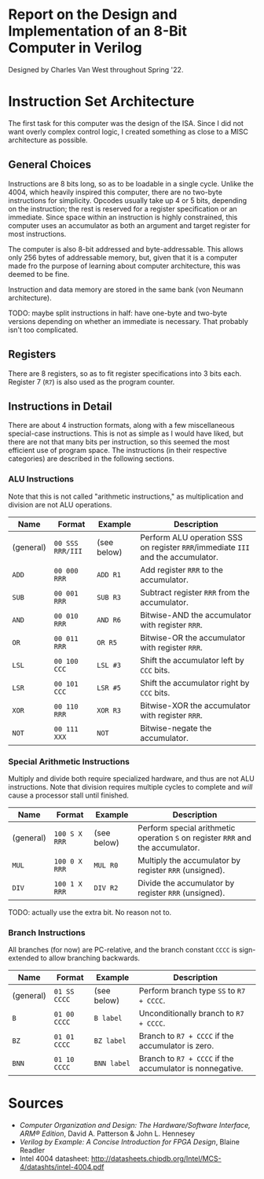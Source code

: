 # Report on the Design and Implementation of an 8-Bit Computer in Verilog
Designed by Charles Van West throughout Spring '22.

# Instruction Set Architecture
The first task for this computer was the design of the ISA. Since I did not
want overly complex control logic, I created something as close to a MISC
architecture as possible.

## General Choices
Instructions are 8 bits long, so as to be loadable in a single cycle. Unlike
the 4004, which heavily inspired this computer, there are no two-byte
instructions for simplicity. Opcodes usually take up 4 or 5 bits, depending on
the instruction; the rest is reserved for a register specification or an
immediate. Since space within an instruction is highly constrained, this
computer uses an accumulator as both an argument and target register for most
instructions.

The computer is also 8-bit addressed and byte-addressable. This allows only 256
bytes of addressable memory, but, given that it is a computer made fro the
purpose of learning about computer architecture, this was deemed to be fine.

Instruction and data memory are stored in the same bank (von Neumann
architecture).

TODO: maybe split instructions in half: have one-byte and two-byte versions
depending on whether an immediate is necessary. That probably isn't too
complicated.

## Registers
There are 8 registers, so as to fit register specifications into 3 bits each.
Register 7 (`R7`) is also used as the program counter.

## Instructions in Detail
There are about 4 instruction formats, along with a few miscellaneous
special-case instructions. This is not as simple as I would have liked, but
there are not that many bits per instruction, so this seemed the most efficient
use of program space. The instructions (in their respective categories) are
described in the following sections.

### ALU Instructions
Note that this is not called "arithmetic instructions," as multiplication and
division are not ALU operations.

| Name | Format | Example | Description |
| --- | --- | --- | --- |
| (general) | `00 SSS RRR/III` | (see below) | Perform ALU operation SSS on register `RRR`/immediate `III` and the accumulator. |
| `ADD` | `00 000 RRR` | `ADD R1` | Add register `RRR` to the accumulator. |
| `SUB` | `00 001 RRR` | `SUB R3` | Subtract register `RRR` from the accumulator. |
| `AND` | `00 010 RRR` | `AND R6` | Bitwise-AND the accumulator with register `RRR`. |
| `OR` | `00 011 RRR` | `OR R5` | Bitwise-OR the accumulator with register `RRR`. |
| `LSL` | `00 100 CCC` | `LSL #3` | Shift the accumulator left by `CCC` bits. |
| `LSR` | `00 101 CCC` | `LSR #5` | Shift the accumulator right by `CCC` bits. |
| `XOR` | `00 110 RRR` | `XOR R3` | Bitwise-XOR the accumulator with register `RRR`. |
| `NOT` | `00 111 XXX` | `NOT` | Bitwise-negate the accumulator. |

### Special Arithmetic Instructions
Multiply and divide both require specialized hardware, and thus are not ALU
instructions. Note that division requires multiple cycles to complete and
*will* cause a processor stall until finished.

| Name | Format | Example | Description |
| --- | --- | --- | --- |
| (general) | `100 S X RRR` | (see below) | Perform special arithmetic operation `S` on register `RRR` and the accumulator. |
| `MUL` | `100 0 X RRR` | `MUL R0` | Multiply the accumulator by register `RRR` (unsigned). |
| `DIV` | `100 1 X RRR` | `DIV R2` | Divide the accumulator by register `RRR` (unsigned). |

TODO: actually use the extra bit. No reason not to.

### Branch Instructions
All branches (for now) are PC-relative, and the branch constant `CCCC` is
sign-extended to allow branching backwards.

| Name | Format | Example | Description |
| --- | --- | --- | --- |
| (general) | `01 SS CCCC` | (see below) | Perform branch type `SS` to `R7 + CCCC`. |
| `B` | `01 00 CCCC` | `B label` | Unconditionally branch to `R7 + CCCC`. |
| `BZ` | `01 01 CCCC` | `BZ label` | Branch to `R7 + CCCC` if the accumulator is zero. |
| `BNN` | `01 10 CCCC` | `BNN label` | Branch to `R7 + CCCC` if the accumulator is nonnegative. |

# Sources
- *Computer Organization and Design: The Hardware/Software Interface, ARM®
  Edition*, David A. Patterson & John L. Hennesey
- *Verilog by Example: A Concise Introduction for FPGA Design*, Blaine Readler
- Intel 4004 datasheet:
  http://datasheets.chipdb.org/Intel/MCS-4/datashts/intel-4004.pdf
